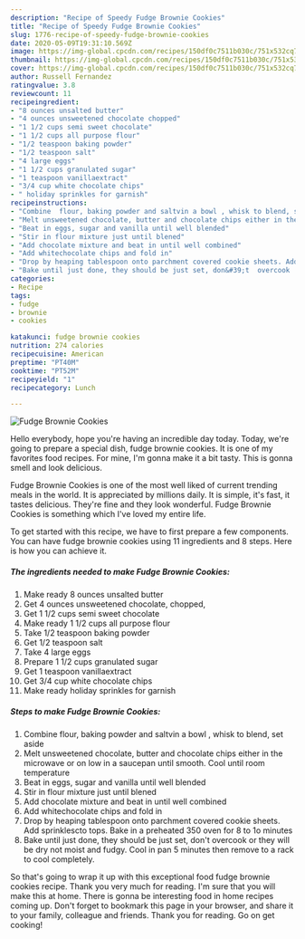 ```yaml
---
description: "Recipe of Speedy Fudge Brownie Cookies"
title: "Recipe of Speedy Fudge Brownie Cookies"
slug: 1776-recipe-of-speedy-fudge-brownie-cookies
date: 2020-05-09T19:31:10.569Z
image: https://img-global.cpcdn.com/recipes/150df0c7511b030c/751x532cq70/fudge-brownie-cookies-recipe-main-photo.jpg
thumbnail: https://img-global.cpcdn.com/recipes/150df0c7511b030c/751x532cq70/fudge-brownie-cookies-recipe-main-photo.jpg
cover: https://img-global.cpcdn.com/recipes/150df0c7511b030c/751x532cq70/fudge-brownie-cookies-recipe-main-photo.jpg
author: Russell Fernandez
ratingvalue: 3.8
reviewcount: 11
recipeingredient:
- "8 ounces unsalted butter"
- "4 ounces unsweetened chocolate chopped"
- "1 1/2 cups semi sweet chocolate"
- "1 1/2 cups all purpose flour"
- "1/2 teaspoon baking powder"
- "1/2 teaspoon salt"
- "4 large eggs"
- "1 1/2 cups granulated sugar"
- "1 teaspoon vanillaextract"
- "3/4 cup white chocolate chips"
- " holiday sprinkles for garnish"
recipeinstructions:
- "Combine  flour, baking powder and saltvin a bowl , whisk to blend, set aside"
- "Melt unsweetened chocolate, butter and chocolate chips either in the microwave or on low in a saucepan until smooth. Cool until room temperature"
- "Beat in eggs, sugar and vanilla until well blended"
- "Stir in flour mixture just until blened"
- "Add chocolate mixture and beat in until well combined"
- "Add whitechocolate chips and fold in"
- "Drop by heaping tablespoon onto parchment covered cookie sheets. Add sprinklescto tops. Bake in a preheated 350 oven for 8 to 1o minutes"
- "Bake until just done, they should be just set, don&#39;t  overcook  or they will be dry not moist and fudgy. Cool in pan 5 minutes then remove to a rack to cool completely."
categories:
- Recipe
tags:
- fudge
- brownie
- cookies

katakunci: fudge brownie cookies 
nutrition: 274 calories
recipecuisine: American
preptime: "PT40M"
cooktime: "PT52M"
recipeyield: "1"
recipecategory: Lunch

---
```



![Fudge Brownie Cookies](https://img-global.cpcdn.com/recipes/150df0c7511b030c/751x532cq70/fudge-brownie-cookies-recipe-main-photo.jpg)

Hello everybody, hope you're having an incredible day today. Today, we're going to prepare a special dish, fudge brownie cookies. It is one of my favorites food recipes. For mine, I'm gonna make it a bit tasty. This is gonna smell and look delicious.

Fudge Brownie Cookies is one of the most well liked of current trending meals in the world. It is appreciated by millions daily. It is simple, it's fast, it tastes delicious. They're fine and they look wonderful. Fudge Brownie Cookies is something which I've loved my entire life.




To get started with this recipe, we have to first prepare a few components. You can have fudge brownie cookies using 11 ingredients and 8 steps. Here is how you can achieve it.

<!--inarticleads1-->

##### The ingredients needed to make Fudge Brownie Cookies:

1. Make ready 8 ounces unsalted butter
1. Get 4 ounces unsweetened chocolate, chopped,
1. Get 1 1/2 cups semi sweet chocolate
1. Make ready 1 1/2 cups all purpose flour
1. Take 1/2 teaspoon baking powder
1. Get 1/2 teaspoon salt
1. Take 4 large eggs
1. Prepare 1 1/2 cups granulated sugar
1. Get 1 teaspoon vanillaextract
1. Get 3/4 cup white chocolate chips
1. Make ready  holiday sprinkles for garnish




<!--inarticleads2-->

##### Steps to make Fudge Brownie Cookies:

1. Combine  flour, baking powder and saltvin a bowl , whisk to blend, set aside
1. Melt unsweetened chocolate, butter and chocolate chips either in the microwave or on low in a saucepan until smooth. Cool until room temperature
1. Beat in eggs, sugar and vanilla until well blended
1. Stir in flour mixture just until blened
1. Add chocolate mixture and beat in until well combined
1. Add whitechocolate chips and fold in
1. Drop by heaping tablespoon onto parchment covered cookie sheets. Add sprinklescto tops. Bake in a preheated 350 oven for 8 to 1o minutes
1. Bake until just done, they should be just set, don&#39;t  overcook  or they will be dry not moist and fudgy. Cool in pan 5 minutes then remove to a rack to cool completely.




So that's going to wrap it up with this exceptional food fudge brownie cookies recipe. Thank you very much for reading. I'm sure that you will make this at home. There is gonna be interesting food in home recipes coming up. Don't forget to bookmark this page in your browser, and share it to your family, colleague and friends. Thank you for reading. Go on get cooking!
